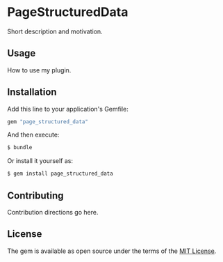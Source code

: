 # PageStructuredData
Short description and motivation.

## Usage
How to use my plugin.

## Installation
Add this line to your application's Gemfile:

```ruby
gem "page_structured_data"
```

And then execute:
```bash
$ bundle
```

Or install it yourself as:
```bash
$ gem install page_structured_data
```

## Contributing
Contribution directions go here.

## License
The gem is available as open source under the terms of the [MIT License](https://opensource.org/licenses/MIT).
